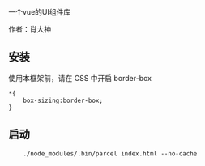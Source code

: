 一个vue的UI组件库

作者：肖大神

## 安装
使用本框架前，请在 CSS 中开启 border-box

```
*{
    box-sizing:border-box;
}

```
## 启动
```
    ./node_modules/.bin/parcel index.html --no-cache
```